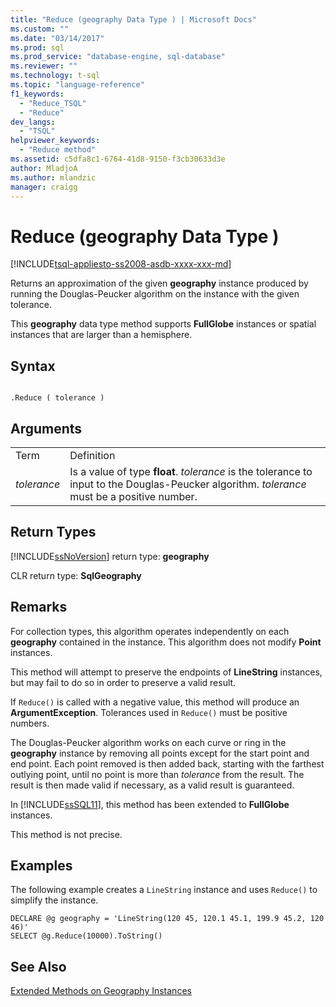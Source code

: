 ```yaml
---
title: "Reduce (geography Data Type ) | Microsoft Docs"
ms.custom: ""
ms.date: "03/14/2017"
ms.prod: sql
ms.prod_service: "database-engine, sql-database"
ms.reviewer: ""
ms.technology: t-sql
ms.topic: "language-reference"
f1_keywords: 
  - "Reduce_TSQL"
  - "Reduce"
dev_langs: 
  - "TSQL"
helpviewer_keywords: 
  - "Reduce method"
ms.assetid: c5dfa8c1-6764-41d8-9150-f3cb30633d3e
author: MladjoA
ms.author: mlandzic 
manager: craigg
---
```

# Reduce (geography Data Type )
[!INCLUDE[tsql-appliesto-ss2008-asdb-xxxx-xxx-md](../../includes/tsql-appliesto-ss2008-asdb-xxxx-xxx-md.md)]

  Returns an approximation of the given **geography** instance produced by running the Douglas-Peucker algorithm on the instance with the given tolerance.  
  
 This **geography** data type method supports **FullGlobe** instances or spatial instances that are larger than a hemisphere.  
  
## Syntax  
  
```  
  
.Reduce ( tolerance )  
```  
  
## Arguments  
  
|||  
|-|-|  
|Term|Definition|  
|*tolerance*|Is a value of type **float**. *tolerance* is the tolerance to input to the Douglas-Peucker algorithm. *tolerance* must be a positive number.|  
  
## Return Types  
 [!INCLUDE[ssNoVersion](../../includes/ssnoversion-md.md)] return type: **geography**  
  
 CLR return type: **SqlGeography**  
  
## Remarks  
 For collection types, this algorithm operates independently on each **geography** contained in the instance. This algorithm does not modify **Point** instances.  
  
 This method will attempt to preserve the endpoints of **LineString** instances, but may fail to do so in order to preserve a valid result.  
  
 If `Reduce()` is called with a negative value, this method will produce an **ArgumentException**. Tolerances used in `Reduce()` must be positive numbers.  
  
 The Douglas-Peucker algorithm works on each curve or ring in the **geography** instance by removing all points except for the start point and end point. Each point removed is then added back, starting with the farthest outlying point, until no point is more than *tolerance* from the result. The result is then made valid if necessary, as a valid result is guaranteed.  
  
 In [!INCLUDE[ssSQL11](../../includes/sssql11-md.md)], this method has been extended to **FullGlobe** instances.  
  
 This method is not precise.  
  
## Examples  
 The following example creates a `LineString` instance and uses `Reduce()` to simplify the instance.  
  
```  
DECLARE @g geography = 'LineString(120 45, 120.1 45.1, 199.9 45.2, 120 46)'  
SELECT @g.Reduce(10000).ToString()  
```  
  
## See Also  
 [Extended Methods on Geography Instances](../../t-sql/spatial-geography/extended-methods-on-geography-instances.md)  
  
  
